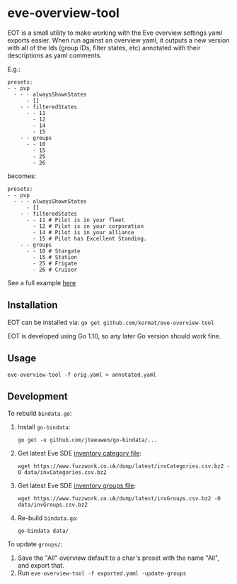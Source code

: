 # eve-overview-tool

EOT is a small utility to make working with the Eve overview settings yaml
exports easier. When run against an overview yaml, it outputs a new version
with all of the Ids (group IDs, filter states, etc) annotated with their
descriptions as yaml comments.

E.g.:
```
presets:
- - pvp
  - - - alwaysShownStates
      - []
    - - filteredStates
      - - 11
        - 12
        - 14
        - 15
    - - groups
      - - 10
        - 15
        - 25
        - 26
```
becomes:
```
presets:
- - pvp
  - - - alwaysShownStates
      - []
    - - filteredStates
      - - 11 # Pilot is in your fleet
        - 12 # Pilot is in your corporation
        - 14 # Pilot is in your alliance
        - 15 # Pilot has Excellent Standing.
    - - groups
      - - 10 # Stargate
        - 15 # Station
        - 25 # Frigate
        - 26 # Cruiser
```
See a full example [here](https://gist.github.com/kormat/098d3890015f4a5a81d0cd39ea5270d7)

## Installation

EOT can be installed via:
`go get github.com/kormat/eve-overview-tool`

EOT is developed using Go 1.10, so any later Go version should work fine.

## Usage

```
eve-overview-tool -f orig.yaml > annotated.yaml
```

## Development

To rebuild `bindata.go`:
1. Install `go-bindata`:
   ```
   go get -u github.com/jteeuwen/go-bindata/...
   ```
1. Get latest Eve SDE [inventory category file](https://www.fuzzwork.co.uk/dump/latest/invCategories.csv.bz2):
   ```
   wget https://www.fuzzwork.co.uk/dump/latest/invCategories.csv.bz2 -O data/invCategories.csv.bz2
   ```
1. Get latest Eve SDE [inventory groups file](https://www.fuzzwork.co.uk/dump/latest/invGroups.csv.bz2):
   ```
   wget https://www.fuzzwork.co.uk/dump/latest/invGroups.csv.bz2 -O data/invGroups.csv.bz2
   ```
1. Re-build `bindata.go`:
   ```
   go-bindata data/
   ```

To update `groups/`:
1. Save the "All" overview default to a char's preset with the name "All", and export that.
1. Run `eve-overview-tool -f exported.yaml -update-groups`

